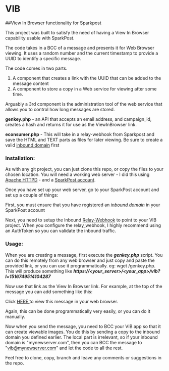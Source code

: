 # VIB

##View In Browser functionality for Sparkpost

This project was built to satisfy the need of having a View In Browser capability usable with SparkPost.

The code takes in a BCC of a message and presents it for Web Browser viewing.
It uses a random number and the current timestamp to provide a UUID to identify a specific message.  

The code comes in two parts.
1. A component that creates a link with the UUID that can be added to the message content
2. A component to store a copy in a Web service for viewing after some time.
  
Arguably a 3rd component is the administration tool of the web service that allows you to control how long messages are stored.

**genkey.php** - an API that accepts an email address, and campaign_id, creates a hash and returns it for use as the ViewInBrowser link.

**econsumer.php** - This will take in a relay-webhook from Sparkpost and save the HTML and TEXT parts as files for later viewing. Be sure to create a valid [inbound domain](https://developer.sparkpost.com/api/inbound-domains.html) first

### Installation:
As with any git project, you can just clone this repo, or copy the files to your chosen location.  You will need a working web server - I did this using [Apache HTTPD](https://httpd.apache.org/) - and a [SparkPost account](https://app.sparkpost.com/sign-up?src=Dev-Website&sfdcid=701600000011daf&_ga=2.4894199.579704299.1516653596-1497769791.1510582304).

Once you have set up your web server, go to your SparkPost account and set up a couple of things:

First, you must ensure that you have registered an *[inbound domain](https://developer.sparkpost.com/api/inbound-domains.html)* in your SparkPost account

Next, you need to setup the Inbound [Relay-Webhook](https://developer.sparkpost.com/api/relay-webhooks.html) to point to your VIB project.  When you configure the relay_webhook, I highly recommend using an AuthToken so you can validate the inbound traffic.

### Usage:
When you are creating a message, first execute the ***genkey.php*** script.  You can do this remotely from any web browser and just copy and paste the provided link, or you can use it programmatically. eg: wget <yourserver>/genkey.php.  This will produce something like ***https://<your_server>/<your_app>/vib?l=1516749514104287***

Now use that link as the View In Browser link.  For example, at the top of the message you can add something like this:

Click <a href="https://<your_server>/<your_app>/vib?l=1516749514104287"> HERE </a> to view this message in your web browser.

Again, this can be done programmatically very easily, or you can do it manually.

Now when you send the message, you need to BCC your VIB app so that it can create viewable images.  You do this by sending a copy to the inbound domain you defined earlier.  The local part is irrelevant, so if your inbound domain is "mynewserver.com", then you can BCC the message to "vib@mynewserver.com" and let the code to all the rest.

Feel free to clone, copy, branch and leave any comments or suggestions in the repo.






